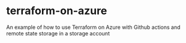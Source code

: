 # terraform-on-azure
An example of how to use Terraform on Azure with Github actions and remote state storage in a storage account
